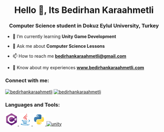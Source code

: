 <h1 align="center">Hello 👋, Its Bedirhan Karaahmetli</h1>
<h3 align="center">Computer Science student in Dokuz Eylul University, Turkey</h3>

- 🌱 I’m currently learning **Unity Game Development**

- 💬 Ask me about **Computer Science Lessons**

- 📫 How to reach me **bedirhankaraahmetli@gmail.com**

- 📄 Know about my experiences **www.bedirhankaraahmetli.com**

<h3 align="left">Connect with me:</h3>
<p align="left">
<a href="https://linkedin.com/in/bedirhankaraahmetli" target="blank"><img align="center" src="https://raw.githubusercontent.com/rahuldkjain/github-profile-readme-generator/master/src/images/icons/Social/linked-in-alt.svg" alt="bedirhankaraahmetli" height="30" width="40" /></a>
<a href="https://instagram.com/bedirhankaraahmetli" target="blank"><img align="center" src="https://raw.githubusercontent.com/rahuldkjain/github-profile-readme-generator/master/src/images/icons/Social/instagram.svg" alt="bedirhankaraahmetli" height="30" width="40" /></a>
</p>

<h3 align="left">Languages and Tools:</h3>
<p align="left"> <a href="https://www.w3schools.com/cs/" target="_blank" rel="noreferrer"> <img src="https://raw.githubusercontent.com/devicons/devicon/master/icons/csharp/csharp-original.svg" alt="csharp" width="40" height="40"/> </a> <a href="https://www.java.com" target="_blank" rel="noreferrer"> <img src="https://raw.githubusercontent.com/devicons/devicon/master/icons/java/java-original.svg" alt="java" width="40" height="40"/> </a> <a href="https://www.python.org" target="_blank" rel="noreferrer"> <img src="https://raw.githubusercontent.com/devicons/devicon/master/icons/python/python-original.svg" alt="python" width="40" height="40"/> </a> <a href="https://unity.com/" target="_blank" rel="noreferrer"> <img src="https://www.vectorlogo.zone/logos/unity3d/unity3d-icon.svg" alt="unity" width="40" height="40"/> </a> </p>

